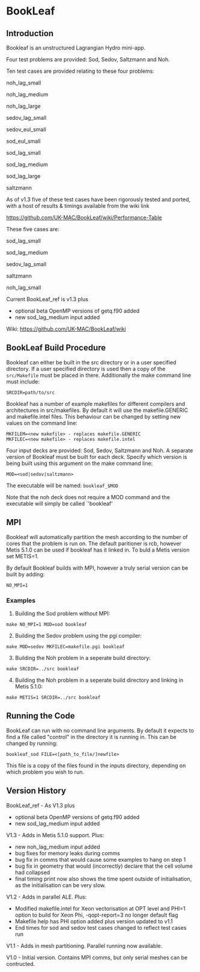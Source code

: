 # BookLeaf


## Introduction

Bookleaf is an unstructured Lagrangian Hydro mini-app.

Four test problems are provided: Sod, Sedov, Saltzmann and Noh.

Ten test cases are provided relating to these four problems:

noh_lag_small

noh_lag_medium

noh_lag_large 

sedov_lag_small

sedov_eul_small

sod_eul_small

sod_lag_small

sod_lag_medium

sod_lag_large

saltzmann


As of v1.3 five of these test cases have been rigorously tested and ported, with a host of results &
timings available from the wiki link 

https://github.com/UK-MAC/BookLeaf/wiki/Performance-Table

These five cases are:

sod_lag_small

sod_lag_medium

sedov_lag_small

saltzmann

noh_lag_small


Current BookLeaf_ref is v1.3 plus
* optional beta OpenMP versions of getq.f90 added
* new sod_lag_medium input added


Wiki: https://github.com/UK-MAC/BookLeaf/wiki


## BookLeaf Build Procedure

Bookleaf can either be built in the src directory or in a user specified directory. 
If a user specified directory is used then a copy of the `src/Makefile` must be placed
in there. Additionally the make command line must include:

`SRCDIR=path/to/src`

Bookleaf has a number of example makefiles for different compilers and architectures
in src/makefiles. By default it will use the makefile.GENERIC and makefile.intel 
files. This behaviour can be changed by setting new values on the command line:

```
MKFILEM=<new makefile> - replaces makefile.GENERIC
MKFILEC=<new makefile> - replaces makefile.intel
```

Four input decks are provided: Sod, Sedov, Saltzmann and Noh. A separate version of
Bookleaf must be built for each deck. Specify which version is being built using 
this argument on the make command line:

`MOD=<sod|sedov|saltzmann>`

The executable will be named: `bookleaf_$MOD`

Note that the noh deck does not require a MOD command and the executable will simply be called `'bookleaf'

## MPI

Bookleaf will automatically partition the mesh according to the number of cores that the problem is run on.
The default paritioner is rcb, however Metis 5.1.0 can be used if bookleaf has it linked in. To buld a 
Metis version set METIS=1.

By default Bookleaf builds with MPI, however a truly serial version can be built
by adding:

`NO_MPI=1`



### Examples

1) Building the Sod problem without MPI:

`make NO_MPI=1 MOD=sod bookleaf`

2) Building the Sedov problem using the pgi compiler:

`make MOD=sedov MKFILEC=makefile.pgi bookleaf`

3) Building the Noh problem in a seperate build directory:

`make SRCDIR=../src bookleaf`

4) Building the Noh problem in a seperate build directory and linking in Metis 5.1.0:

`make METIS=1 SRCDIR=../src bookleaf`


## Running the Code

BookLeaf can run with no command line arguments. By default it expects to find a
file called "control" in the directory it is running in. This can be changed 
by running:

`bookleaf_sod FILE=<[path_to_file/]newfile>`

This file is a copy of the files found in the inputs directory, depending on 
which problem you wish to run.

## Version History

BookLeaf_ref - As V1.3 plus
* optional beta OpenMP versions of getq.f90 added
* new sod_lag_medium input added

V1.3   - Adds in Metis 5.1.0 support. Plus:
* new noh_lag_medium input added
* bug fixes for memory leaks during comms
* bug fix in comms that would cause some examples to hang on step 1
* bug fix in geometry that would (incorrectly) declare that the cell volume had collapsed
* final timing print now also shows the time spent outside of initialisation, as the initialisation can be very slow.

V1.2   - Adds in parallel ALE. Plus:
* Modified makefile.intel for Xeon vectorisation at OPT level and PHI=1 option to build for Xeon Phi, -qopt-report=3 no longer default flag
* Makefile help has PHI option added plus version updated to v1.1
* End times for sod and sedov test cases changed to reflect test cases run

V1.1   - Adds in mesh partitioning. Parallel running now available.

V1.0   - Initial version. Contains MPI comms, but only serial meshes can be contructed.


